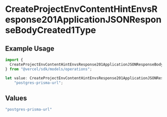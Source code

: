 # CreateProjectEnvContentHintEnvsResponse201ApplicationJSONResponseBodyCreated1Type

## Example Usage

```typescript
import {
  CreateProjectEnvContentHintEnvsResponse201ApplicationJSONResponseBodyCreated1Type,
} from "@vercel/sdk/models/operations";

let value: CreateProjectEnvContentHintEnvsResponse201ApplicationJSONResponseBodyCreated1Type =
    "postgres-prisma-url";
```

## Values

```typescript
"postgres-prisma-url"
```